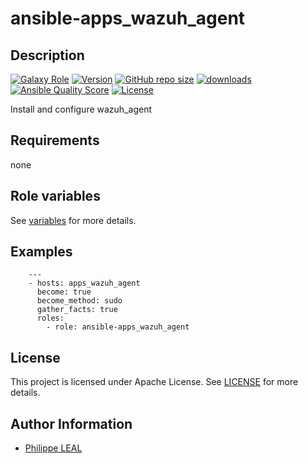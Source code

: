 # ansible-apps_wazuh_agent

## Description

[![Galaxy Role](https://img.shields.io/badge/galaxy-apps_wazuh_agent-purple?style=flat)](https://galaxy.ansible.com/lotusnoir/apps_wazuh_agent)
[![Version](https://img.shields.io/github/release/lotusnoir/ansible-apps_wazuh_agent.svg)](https://github.com/lotusnoir/ansible-apps_wazuh_agent/releases/latest)
[![GitHub repo size](https://img.shields.io/github/repo-size/lotusnoir/ansible-apps_wazuh_agent?color=orange&style=flat)](https://galaxy.ansible.com/lotusnoir/apps_wazuh_agent)
[![downloads](https://img.shields.io/ansible/role/d/56847)](https://galaxy.ansible.com/lotusnoir/apps_wazuh_agent)
[![Ansible Quality Score](https://img.shields.io/ansible/quality/56847)](https://galaxy.ansible.com/lotusnoir/apps_wazuh_agent)
[![License](https://img.shields.io/badge/license-Apache--2.0-brightgreen?style=flat)](https://opensource.org/licenses/Apache-2.0)

Install and configure wazuh_agent

## Requirements

none

## Role variables

See [variables](/defaults/main.yml) for more details.

## Examples

        ---
        - hosts: apps_wazuh_agent
          become: true
          become_method: sudo
          gather_facts: true
          roles:
            - role: ansible-apps_wazuh_agent


## License

This project is licensed under Apache License. See [LICENSE](/LICENSE) for more details.

## Author Information

- [Philippe LEAL](https://github.com/lotusnoir)
